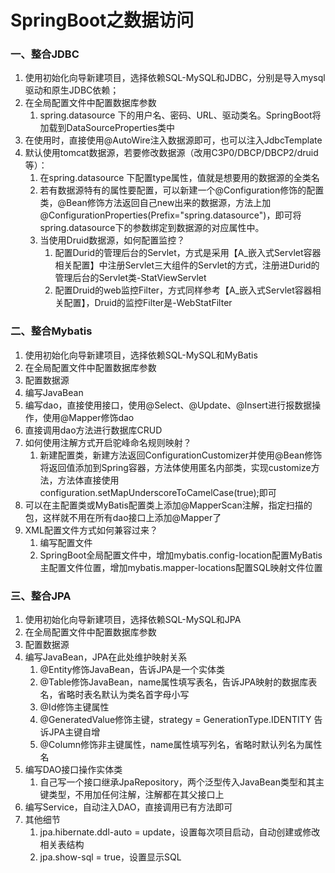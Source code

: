# SpringBoot之数据访问



### 一、整合JDBC

1. 使用初始化向导新建项目，选择依赖SQL-MySQL和JDBC，分别是导入mysql驱动和原生JDBC依赖；
2. 在全局配置文件中配置数据库参数
   1. spring.datasource 下的用户名、密码、URL、驱动类名。SpringBoot将加载到DataSourceProperties类中
3. 在使用时，直接使用@AutoWire注入数据源即可，也可以注入JdbcTemplate
4. 默认使用tomcat数据源，若要修改数据源（改用C3P0/DBCP/DBCP2/druid等）：
   1. 在spring.datasource 下配置type属性，值就是想要用的数据源的全类名
   2. 若有数据源特有的属性要配置，可以新建一个@Configuration修饰的配置类，@Bean修饰方法返回自己new出来的数据源，方法上加@ConfigurationProperties(Prefix="spring.datasource")，即可将spring.datasource下的参数绑定到数据源的对应属性中。
   3. 当使用Druid数据源，如何配置监控？
      1. 配置Durid的管理后台的Servlet，方式是采用【A_嵌入式Servlet容器相关配置】中注册Servlet三大组件的Servlet的方式，注册进Durid的管理后台的Servlet类-StatViewServlet
      2. 配置Druid的web监控Filter，方式同样参考【A_嵌入式Servlet容器相关配置】，Druid的监控Filter是-WebStatFilter

### 二、整合Mybatis

1. 使用初始化向导新建项目，选择依赖SQL-MySQL和MyBatis
2. 在全局配置文件中配置数据库参数
3. 配置数据源
4. 编写JavaBean
5. 编写dao，直接使用接口，使用@Select、@Update、@Insert进行报数据操作，使用@Mapper修饰dao
6. 直接调用dao方法进行数据库CRUD
7. 如何使用注解方式开启驼峰命名规则映射？
   1. 新建配置类，新建方法返回ConfigurationCustomizer并使用@Bean修饰将返回值添加到Spring容器，方法体使用匿名内部类，实现customize方法，方法体直接使用configuration.setMapUnderscoreToCamelCase(true);即可
8. 可以在主配置类或MyBatis配置类上添加@MapperScan注解，指定扫描的包，这样就不用在所有dao接口上添加@Mapper了
9. XML配置文件方式如何兼容过来？
   1. 编写配置文件
   2. SpringBoot全局配置文件中，增加mybatis.config-location配置MyBatis主配置文件位置，增加mybatis.mapper-locations配置SQL映射文件位置

### 三、整合JPA

1. 使用初始化向导新建项目，选择依赖SQL-MySQL和JPA
2. 在全局配置文件中配置数据库参数
3. 配置数据源
4. 编写JavaBean，JPA在此处维护映射关系
   1. @Entity修饰JavaBean，告诉JPA是一个实体类
   2. @Table修饰JavaBean，name属性填写表名，告诉JPA映射的数据库表名，省略时表名默认为类名首字母小写
   3. @Id修饰主键属性
   4. @GeneratedValue修饰主键，strategy  = GenerationType.IDENTITY 告诉JPA主键自增
   5. @Column修饰非主键属性，name属性填写列名，省略时默认列名为属性名
5. 编写DAO接口操作实体类
   1. 自己写一个接口继承JpaRepository，两个泛型传入JavaBean类型和其主键类型，不用加任何注解，注解都在其父接口上
6. 编写Service，自动注入DAO，直接调用已有方法即可
7. 其他细节
   1. jpa.hibernate.ddl-auto = update，设置每次项目启动，自动创建或修改相关表结构
   2. jpa.show-sql = true，设置显示SQL

